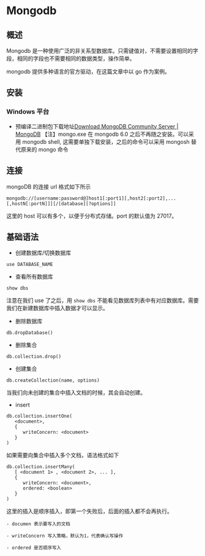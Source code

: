 # Mongodb

## 概述

Mongodb 是一种使用广泛的非关系型数据库。只需键值对，不需要设置相同的字段，相同的字段也不需要相同的数据类型，操作简单。

mongodb 提供多种语言的官方驱动，在这篇文章中以 go 作为案例。

## 安装

### Windows 平台

- 预编译二进制包下载地址[Download MongoDB Community Server | MongoDB](https://www.mongodb.com/try/download/community)
【注】mongo.exe 在 mongodb 6.0 之后不再随之安装。可以采用 mongodb shell, 这需要单独下载安装，之后的命令可以采用 mongosh 替代原来的 mongo 命令

## 连接

mongoDB 的连接 url 格式如下所示

```
mongodb://[username:password@]host1[:port1][,host2[:port2],...[,hostN[:portN]]][/[database][?options]]
```

这里的 host 可以有多个，以便于分布式存储。port 的默认值为 27017。

## 基础语法

- 创建数据库/切换数据库

```
use DATABASE_NAME
```

- 查看所有数据库

```
show dbs
```

注意在我们 use 了之后，用 `show dbs` 不能看见数据库列表中有对应数据库。需要我们在新建数据库中插入数据才可以显示。

- 删除数据库

```
db.dropDatabase()
```

- 删除集合

```
db.collection.drop()
```

- 创建集合

```
db.createCollection(name, options)
```

当我们向未创建的集合中插入文档的时候，其会自动创建。

- insert

```
db.collection.insertOne(
   <document>,
   {
      writeConcern: <document>
   }
)
```

如果需要向集合中插入多个文档，语法格式如下

```
db.collection.insertMany(
   [ <document 1> , <document 2>, ... ],
   {
      writeConcern: <document>,
      ordered: <boolean>
   }
)
```

这里的插入是顺序插入，即第一个失败后，后面的插入都不会再执行。

	- documen 表示要写入的文档

	- writeConcern 写入策略，默认为1，代表确认写操作

	- ordered 是否顺序写入


